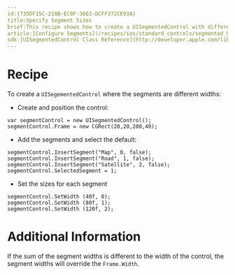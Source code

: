 ```yaml
---
id:{735DF15C-218B-EC0F-3663-DCFF372CE93A}  
title:Specify Segment Sizes  
brief:This recipe shows how to create a UISegmentedControl with different sized segments.  
article:[Configure Segments](/recipes/ios/standard_controls/segmented_button_control/configure_segments_(uisegmentedcontrol))  
sdk:[UISegmentedControl Class Reference](http://developer.apple.com/library/ios/#documentation/uikit/reference/UISegmentedControl_Class/Reference/UISegmentedControl.html)  
---
```


<a name="Recipe" class="injected"></a>


# Recipe

To create a `UISegementedControl` where the segments are different widths:

-  Create and position the control:


```
var segmentControl = new UISegmentedControl();
segmentControl.Frame = new CGRect(20,20,200,40);
```

-  Add the segments and select the default:


```
segmentControl.InsertSegment("Map", 0, false);
segmentControl.InsertSegment("Road", 1, false);
segmentControl.InsertSegment("Satellite", 2, false);
segmentControl.SelectedSegment = 1;
```

-  Set the sizes for each segment


```
segmentControl.SetWidth (40f, 0);
segmentControl.SetWidth (80f, 1);
segmentControl.SetWidth (120f, 2);
```

 <a name="Additional_Information" class="injected"></a>


# Additional Information

If the sum of the segment widths is different to the width of the control,
the segment widths will override the `Frame.Width`.